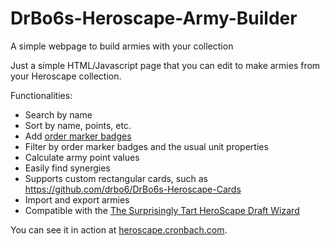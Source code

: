 # DrBo6s-Heroscape-Army-Builder
A simple webpage to build armies with your collection

Just a simple HTML/Javascript page that you can edit to make armies from your Heroscape collection.

Functionalities:
- Search by name
- Sort by name, points, etc.
- Add [order marker badges](https://www.heroscapers.com/threads/whats-in-an-order-marker-d1-d2-and-d3-up.12071/)
- Filter by order marker badges and the usual unit properties
- Calculate army point values
- Easily find synergies
- Supports custom rectangular cards, such as https://github.com/drbo6/DrBo6s-Heroscape-Cards 
- Import and export armies
- Compatible with the [The Surprisingly Tart HeroScape Draft Wizard](https://www.heroscapers.com/threads/the-surprisingly-tart-heroscape-draft-wizard.102/)

You can see it in action at [heroscape.cronbach.com](https://heroscape.cronbach.com).